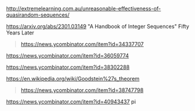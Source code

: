 http://extremelearning.com.au/unreasonable-effectiveness-of-quasirandom-sequences/

https://arxiv.org/abs/2301.03149 "A Handbook of Integer Sequences" Fifty Years Later
> https://news.ycombinator.com/item?id=34337707

https://news.ycombinator.com/item?id=36059774

https://news.ycombinator.com/item?id=38302288

https://en.wikipedia.org/wiki/Goodstein%27s_theorem
> https://news.ycombinator.com/item?id=38747798

https://news.ycombinator.com/item?id=40943437 pi